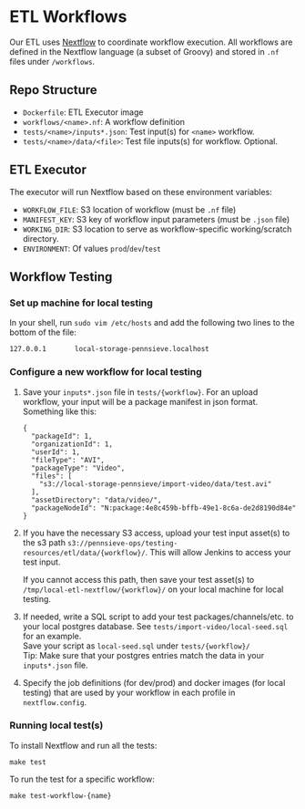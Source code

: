 # ETL Workflows

Our ETL uses [Nextflow](https://www.nextflow.io/docs/latest/index.html) to coordinate workflow execution. All workflows are defined in the Nextflow language (a subset of Groovy) and stored in `.nf` files under `/workflows`.

## Repo Structure

 * `Dockerfile`: ETL Executor image
 * `workflows/<name>.nf`: A workflow definition
 * `tests/<name>/inputs*.json`: Test input(s) for `<name>` workflow.
 * `tests/<name>/data/<file>`: Test file inputs(s) for workflow. Optional.

## ETL Executor

The executor will run Nextflow based on these environment variables:

 * `WORKFLOW_FILE`: S3 location of workflow (must be `.nf` file)
 * `MANIFEST_KEY`: S3 key of workflow input parameters (must be `.json` file)
 * `WORKING_DIR`: S3 location to serve as workflow-specific working/scratch directory.
 * `ENVIRONMENT`: Of values `prod`/`dev`/`test`

## Workflow Testing

### Set up machine for local testing

In your shell, run `sudo vim /etc/hosts` and add the following two lines to the bottom of the file:
```
127.0.0.1       local-storage-pennsieve.localhost
```
### Configure a new workflow for local testing

1. Save your `inputs*.json` file in `tests/{workflow}`.  For an upload workflow, your input will be a package manifest in json format.  Something like this:
   ```
   {
     "packageId": 1,
     "organizationId": 1,
     "userId": 1,
     "fileType": "AVI",
     "packageType": "Video",
     "files": [
       "s3://local-storage-pennsieve/import-video/data/test.avi"
     ],
     "assetDirectory": "data/video/",
     "packageNodeId": "N:package:4e8c459b-bffb-49e1-8c6a-de2d8190d84e"
   }
   ```
2. If you have the necessary S3 access, upload your test input asset(s) to the s3 path `s3://pennsieve-ops/testing-resources/etl/data/{workflow}/`.  This will allow Jenkins to access your test input.

   If you cannot access this path, then save your test asset(s) to `/tmp/local-etl-nextflow/{workflow}/` on your local machine for local testing.
3. If needed, write a SQL script to add your test packages/channels/etc. to your local postgres database.  See `tests/import-video/local-seed.sql` for an example.\
   Save your script as `local-seed.sql` under `tests/{workflow}/`\
   Tip: Make sure that your postgres entries match the data in your `inputs*.json` file.
4. Specify the job definitions (for dev/prod) and docker images (for local testing) that are used by your workflow in each profile in `nextflow.config`.

### Running local test(s)

To install Nextflow and run all the tests:

``` shell
make test
```

To run the test for a specific workflow:

```shell
make test-workflow-{name}
```
